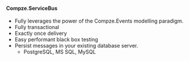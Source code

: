 ﻿<div>

#### Compze.ServiceBus
* Fully leverages the power of the Compze.Events modelling paradigm.
* Fully transactional
* Exactly once delivery
* Easy performant black box testing
* Persist messages in your existing database server.
    * PostgreSQL, MS SQL, MySQL

</div>